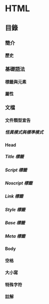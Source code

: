 # HTML

## 目錄

### 簡介
#### 歷史

### 基礎語法
#### 標籤與元素
#### 屬性

### 文檔

#### 文件類型宣告
##### 怪異模式與標準模式

#### Head
##### Title 標籤
##### Script 標籤
##### Noscript 標籤
##### Link 標籤
##### Style 標籤
##### Base 標籤
##### Meta 標籤

#### Body

#### 空格
#### 大小寫
#### 特殊字符
#### 註解
